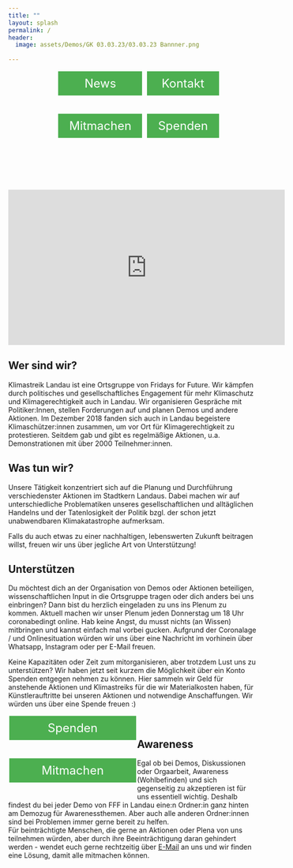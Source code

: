 ```yaml
---
title: ""
layout: splash
permalink: /
header:
  image: assets/Demos/GK 03.03.23/03.03.23 Bannner.png
  
---
```


<p> </p>

<style>
  .button1, .button2, .button3, .button4 {
    border: none;
    color: white;
    padding: 10px 10px;
    text-align: center;
    text-decoration: none;
    display: inline-block;
    font-size: 24px;
    margin: 2px;
    width: calc(50% - 4px); /* Set the width of the buttons to 50% minus the margin */
    max-width: 300px; /* Set a maximum width for the buttons */
    background-color: #4CAF50;
    float: left !important;
    cursor: pointer;
  }

  iframe {
    width: 100%;
  }

  .button-container {
    display: flex;
    justify-content: center;
    align-items: center;
    flex-wrap: wrap;
    gap: 10px;
    margin-bottom: 35px;
  }

  @media screen and (min-width: 768px) {
  /* Adjust the styles for screens wider than 768px */
  .button-container {
    display: flex;
    justify-content: center;
  }
  
  .button-column {
    display: flex;
    flex-direction: column;
    margin: 0 10px;
  }
  
  .button1, .button2, .button3, .button4 {
    width: 100%;
    max-width: none; /* Remove the maximum width for the buttons */
    margin-bottom: 35px;
  }
  
  iframe {
    width: 560px;
    max-width: none; /* Remove the maximum width for the iframe */
    margin-top: 35px;
  }
}
</style>

<div class="button-container">
  <div class="button-column">
    <a class="button1" href="https://fridaysforfuture-landau.de/news" target="_blank">News</a>
    <a class="button2" href="https://fridaysforfuture-landau.de/mitmachen" target="_blank">Mitmachen</a>
  </div>
  <div class="button-column">
    <a class="button3" href="https://fridaysforfuture-landau.de/kontakt" target="_blank">Kontakt</a>
    <a class="button4" href="https://opencollective.com/klimastreik-landau" target="_blank">Spenden</a>
  </div>
</div>

<iframe width="560" height="315" src="https://www.youtube.com/embed/PiIOucdBwuI" title="YouTube video player" frameborder="0" allow="accelerometer; autoplay; clipboard-write; encrypted-media; gyroscope; picture-in-picture" allowfullscreen></iframe>

<h2>Wer sind wir?</h2>

Klimastreik Landau ist eine Ortsgruppe von Fridays for Future. Wir kämpfen durch politisches und gesellschaftliches Engagement für mehr Klimaschutz und Klimagerechtigkeit auch in Landau. Wir organisieren Gespräche mit Politiker:Innen, stellen Forderungen auf und planen Demos und andere Aktionen.
Im Dezember 2018 fanden sich auch in Landau begeistere Klimaschützer:innen zusammen, um vor Ort für Klimagerechtigkeit zu protestieren. Seitdem gab und gibt es regelmäßige Aktionen, u.a. Demonstrationen mit über 2000 Teilnehmer:innen.

<h2>Was tun wir?</h2>

Unsere Tätigkeit konzentriert sich auf die Planung und Durchführung verschiedenster Aktionen im Stadtkern Landaus. Dabei machen wir auf unterschiedliche Problematiken unseres gesellschaftlichen und alltäglichen Handelns und der Tatenlosigkeit der Politik bzgl. der schon jetzt unabwendbaren Klimakatastrophe aufmerksam.

Falls du auch etwas zu einer nachhaltigen, lebenswerten Zukunft beitragen willst, freuen wir uns über jegliche Art von Unterstützung!

<p> </p>  
  
<h2>Unterstützen</h2>  
Du möchtest dich an der Organisation von Demos oder Aktionen beteiligen, wissenschaftlichen Input in die Ortsgruppe tragen oder dich anders bei uns einbringen? Dann bist du herzlich eingeladen zu uns ins Plenum zu kommen. Aktuell machen wir unser Plenum jeden Donnerstag um 18 Uhr coronabedingt online. Hab keine Angst, du musst nichts (an Wissen) mitbringen und kannst einfach mal vorbei gucken. Aufgrund der Coronalage / und Onlinesituation würden wir uns über eine Nachricht im vorhinein über Whatsapp, Instagram oder per E-Mail freuen.  

<p> </p>

Keine Kapazitäten oder Zeit zum mitorganisieren, aber trotzdem Lust uns zu unterstützen? Wir haben jetzt seit kurzem die Möglichkeit über ein Konto Spenden entgegen nehmen zu können. Hier sammeln wir Geld für anstehende Aktionen und Klimastreiks für die wir Materialkosten haben, für Künstlerauftritte bei unseren Aktionen und notwendige Anschaffungen. Wir würden uns über eine Spende freuen :) <br>  

<p> </p>

<style>
.button5 {
  border: none;
  color: white;
  padding: 10px 10px;
  text-align: center;
  text-decoration: none;
  display: inline-block;
  font-size: 24px;
  margin: 2px 2px 35px;
  float: left !important;
  cursor: pointer;
  width: 47%;
}

.button5 {background-color: #4CAF50;} /* Green */

</style>  
  
<a class="button5" href="https://opencollective.com/klimastreik-landau"
       target="" style="color: white" >Spenden</a>
       

<style>
.button6 {
  border: none;
  color: white;
  padding: 10px 10px;
  text-align: center;
  text-decoration: none;
  display: inline-block;
  font-size: 24px;
  margin: 2px 2px 35px;
  float: left !important;
  cursor: pointer;
  width: 47%;
}

.button6 {background-color: #4CAF50;} /* Green */

</style>  
  
<a class="button6" href="https://fridaysforfuture-landau.de/mitmachen"
       target="" style="color: white" >Mitmachen</a> <br>

<p> </p>  
<p> </p>
<p> </p>
<p> </p>
<p> </p>
<p> </p>
<p> </p>
   
<h2> Awareness </h2>
Egal ob bei Demos, Diskussionen oder Orgaarbeit, Awareness (Wohlbefinden) und sich gegenseitig zu akzeptieren ist für uns essentiell wichtig. Deshalb findest du bei jeder Demo von FFF in Landau eine:n Ordner:in ganz hinten am Demozug für Awarenessthemen. Aber auch alle anderen Ordner:innen sind bei Problemen immer gerne bereit zu helfen. <br>
  Für beinträchtigte Menschen, die gerne an Aktionen oder Plena von uns teilnehmen würden, aber durch ihre Beeinträchtigung daran gehindert werden - wendet euch gerne rechtzeitig über <a href="mailto:klimastreik-landau@gmx.de" target="_blank" >E-Mail</a> an uns und wir finden eine Lösung, damit alle mitmachen können. 
  
  
